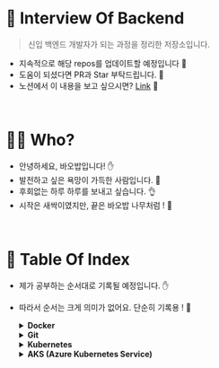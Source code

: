 # 📖 Interview Of Backend
> 신입 백엔드 개발자가 되는 과정을 정리한 저장소입니다.
- 지속적으로 해당 repos를 업데이트할 예정입니다 :wave:
- 도움이 되셨다면 PR과 Star 부탁드립니다. 💝
- 노션에서 이 내용을 보고 싶으시면? <a href="https://baobab-tree.notion.site/30ddfa1cf1e2491c87b729eefe891ce1?v=d7cc16badb6a44f4a2a5f1e904454148">Link</a> 🔗
<br/>

# 🙇‍♂️ Who?
- 안녕하세요, 바오밥입니다! ✋
- 발전하고 싶은 욕망이 가득한 사람입니다. 🤙  
- 후회없는 하루 하루를 보내고 싶습니다. 👌  
- 시작은 새싹이였지만, 끝은 바오밥 나무처럼 ! 🌲  
<br/>


# 📑 Table Of Index
- 제가 공부하는 순서대로 기록될 예정입니다. ✋
- 따라서 순서는 크게 의미가 없어요. 단순히 기록용 ! 🤙

  <details>
  <summary><strong>Docker</strong></summary>
  <div markdown="1">
  <a href="https://baobab-tree.notion.site/Docker-8a77ccf2efb247e48fbad40e5d770cc8">Docker 기초 명령어</a> 🔗 <br/>
  <a href="https://baobab-tree.notion.site/Docker-1c5a4e22ba6b4a22a6cb4b5f00c403fb">Docker 기초 원리</a> 🔗 <br/>
  <a href="https://baobab-tree.notion.site/Dockerfile-7b8045c0f35740509d52ac419dac0d48">Dockerfile 사용법</a> 🔗 <br/>
  <a href="https://baobab-tree.notion.site/Docker-Volume-bd7c5a5f2adc4bd0af06182ba1d66923">Docker Volume 사용법</a> 🔗 <br/>
  <a href="https://baobab-tree.notion.site/Docker-Compose-e3e1611f305c4661afdde8f156529685">Docker Compose 사용법</a> 🔗 <br/>
  </div>
  </details>  
  
  <details>
  <summary><strong>Git</strong></summary>
  <div markdown="1">
  진행 예정
  </div>
  </details>  
  
  <details>
  <summary><strong>Kubernetes</strong></summary>
  <div markdown="1">
  진행 중
  </div>
  </details>  
  
  <details>
  <summary><strong>AKS (Azure Kubernetes Service)</strong></summary>
  <div markdown="1">
  <a href="https://baobab-tree.notion.site/AKS-Azure-k8s-AKS-9b71885a37af4336ab15d0f8fc2881bd">AKS(Azure k8s) 자습서 - AKS에 컨테이너화된 애플리케이션 배포</a> 🔗 <br/>
  <a href="https://baobab-tree.notion.site/AKS-Azure-k8s-Helm-cd9186e697c5494db0fcadbcecbcd083">AKS(Azure k8s) 자습서 - Helm을 사용하여 애플리케이션 및 패키지 관리</a> 🔗 <br/>
  </div>
  </details>  
<br/>
